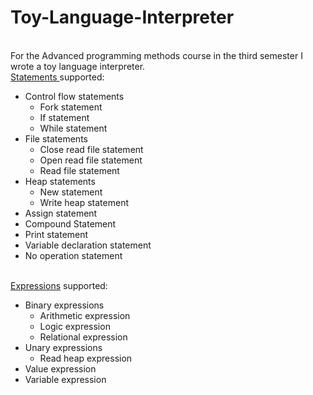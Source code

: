 # Toy-Language-Interpreter
<br/>
For the Advanced programming methods course in the third semester I wrote a toy language interpreter.<br/>
<a href="https://github.com/ComanacDragos/Toy-Language-Interpreter/tree/main/Interpreter/src/Model/Statements">Statements </a> supported:
<ul>
  <li>
    Control flow statements
    <ul>
      <li>Fork statement</li>
      <li>If statement</li>
      <li>While statement</li>
    </ul>
  </li>
  <li>
    File statements
    <ul>
      <li>Close read file statement</li>
      <li>Open read file statement</li>
      <li>Read file statement</li>
    </ul>
  </li>
  <li>
    Heap statements
    <ul>
      <li>New statement</li>
      <li>Write heap statement</li>
    </ul>
  </li>
  <li>Assign statement</li>
  <li>Compound Statement</li>
  <li>Print statement</li>
  <li>Variable declaration statement</li>
  <li>No operation statement</li>
</ul>
</br>
<a href="https://github.com/ComanacDragos/Toy-Language-Interpreter/tree/main/Interpreter/src/Model/Expressions">Expressions</a> supported:

<ul>
  <li>
    Binary expressions
    <ul>
      <li>
        Arithmetic expression
      </li>
      <li>Logic expression</li>
      <li>Relational expression</li>
    </ul>    
  </li>
  <li>
    Unary expressions
     <ul>
       <li>Read heap expression</li>
    </ul>
  </li>
  <li>Value expression</li>
  <li>Variable expression</li>
</ul>
  
  
  


